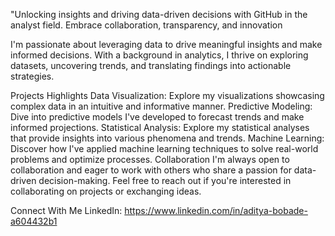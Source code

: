 
"Unlocking insights and driving data-driven decisions with GitHub in the analyst field. Embrace collaboration, transparency, and innovation 


I'm passionate about leveraging data to drive meaningful insights and make informed decisions. With a background in analytics, I thrive on exploring datasets, uncovering trends, and translating findings into actionable strategies.

Projects Highlights
Data Visualization: Explore my visualizations showcasing complex data in an intuitive and informative manner.
Predictive Modeling: Dive into predictive models I've developed to forecast trends and make informed projections.
Statistical Analysis: Explore my statistical analyses that provide insights into various phenomena and trends.
Machine Learning: Discover how I've applied machine learning techniques to solve real-world problems and optimize processes.
Collaboration
I'm always open to collaboration and eager to work with others who share a passion for data-driven decision-making. Feel free to reach out if you're interested in collaborating on projects or exchanging ideas.

Connect With Me
LinkedIn: https://www.linkedin.com/in/aditya-bobade-a604432b1
